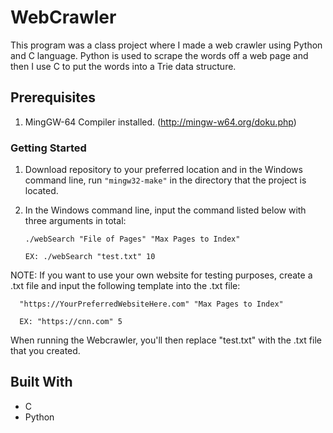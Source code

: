 # WebCrawler

This program was a class project where I made a web crawler using Python and C language. Python is used to scrape the words off a web page and then I use C to put the words into a Trie data structure. 

## Prerequisites

1. MingGW-64 Compiler installed. (http://mingw-w64.org/doku.php)

### Getting Started

1. Download repository to your preferred location and in the Windows command line, run ```"mingw32-make"``` in the directory that the project is located.

2. In the Windows command line, input the command listed below with three arguments in total: 

    `./webSearch "File of Pages" "Max Pages to Index"`
    
    `EX: ./webSearch "test.txt" 10`
    
    
    
NOTE: If you want to use your own website for testing purposes, create a .txt file and input the following template into the .txt file:

      "https://YourPreferredWebsiteHere.com" "Max Pages to Index"

      EX: "https://cnn.com" 5

When running the Webcrawler, you'll then replace "test.txt" with the .txt file that you created.

## Built With

* C 
* Python
